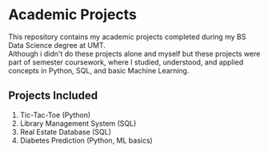 # Academic Projects 

This repository contains my academic projects completed during my BS Data Science degree at UMT.  
Although i didn't do these projects alone and myself but these projects were part of semester coursework, where I studied, understood, and applied concepts in Python, SQL, and basic Machine Learning.  

## Projects Included
1. Tic-Tac-Toe (Python)
2. Library Management System (SQL)
3. Real Estate Database (SQL)
4. Diabetes Prediction (Python, ML basics)


